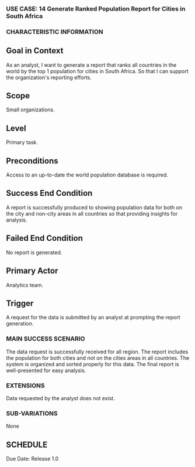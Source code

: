 ### USE CASE: 14 Generate Ranked Population Report for Cities in South Africa

### CHARACTERISTIC INFORMATION
## Goal in Context
As an analyst, I want to generate a report that ranks all countries in the world by the top 1 population for cities in South Africa.
So that I can support the organization's reporting efforts.

## Scope
Small organizations.

## Level
Primary task.

## Preconditions
Access to an up-to-date the world population database is required.

## Success End Condition
A report is successfully produced  to showing population data for both on the city and non-city areas in all countries so that providing insights for analysis.

## Failed End Condition
No report is generated.

## Primary Actor
Analytics team.

## Trigger
A request for the data is submitted by an analyst at prompting the report generation.

### MAIN SUCCESS SCENARIO
The data request is successfully received for all region.
The report includes the population for both cities and not on the cities areas in all countries.
The system is organized and sorted properly for this data.
The final report is well-presented for easy analysis.

### EXTENSIONS
Data requested by the analyst does not exist.

### SUB-VARIATIONS
None

## SCHEDULE
Due Date: Release 1.0

